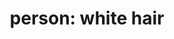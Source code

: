 ---
layout: smileys&emotion
title: "person: white hair"
emoji: person_white_hair
permalink: 🧑‍🦳.html
image: assets/img/3moji/person_white_hair.png
---
